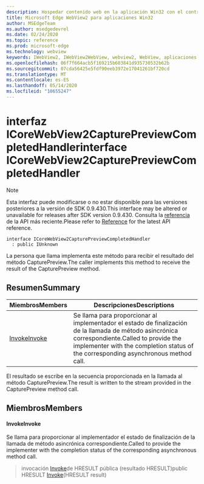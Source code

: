 ```yaml
---
description: Hospedar contenido web en la aplicación Win32 con el control Microsoft Edge WebView2
title: Microsoft Edge WebView2 para aplicaciones Win32
author: MSEdgeTeam
ms.author: msedgedevrel
ms.date: 02/24/2020
ms.topic: reference
ms.prod: microsoft-edge
ms.technology: webview
keywords: IWebView2, IWebView2WebView, webview2, WebView, aplicaciones Win32, Win32, Edge, ICoreWebView2, ICoreWebView2Host, control de explorador, HTML Edge
ms.openlocfilehash: 06f7f664acb5f169215b603841d935730532b62b
ms.sourcegitcommit: 07cda56425e5fdf90eeb3972e17041261bf720cd
ms.translationtype: MT
ms.contentlocale: es-ES
ms.lasthandoff: 05/14/2020
ms.locfileid: "10655247"
---
```

# <span data-ttu-id="b7a00-104">interfaz ICoreWebView2CapturePreviewCompletedHandler</span><span class="sxs-lookup"><span data-stu-id="b7a00-104">interface ICoreWebView2CapturePreviewCompletedHandler</span></span> 

> [!NOTE]
> <span data-ttu-id="b7a00-105">Esta interfaz puede modificarse o no estar disponible para las versiones posteriores a la versión de SDK 0.9.430.</span><span class="sxs-lookup"><span data-stu-id="b7a00-105">This interface may be altered or unavailable for releases after SDK version 0.9.430.</span></span> <span data-ttu-id="b7a00-106">Consulta la [referencia](../../../webview2-api-reference.md) de la API más reciente.</span><span class="sxs-lookup"><span data-stu-id="b7a00-106">Please refer to [Reference](../../../webview2-api-reference.md) for the latest API reference.</span></span>

```
interface ICoreWebView2CapturePreviewCompletedHandler
  : public IUnknown
```

<span data-ttu-id="b7a00-107">La persona que llama implementa este método para recibir el resultado del método CapturePreview.</span><span class="sxs-lookup"><span data-stu-id="b7a00-107">The caller implements this method to receive the result of the CapturePreview method.</span></span>

## <span data-ttu-id="b7a00-108">Resumen</span><span class="sxs-lookup"><span data-stu-id="b7a00-108">Summary</span></span>

 <span data-ttu-id="b7a00-109">Miembros</span><span class="sxs-lookup"><span data-stu-id="b7a00-109">Members</span></span>                        | <span data-ttu-id="b7a00-110">Descripciones</span><span class="sxs-lookup"><span data-stu-id="b7a00-110">Descriptions</span></span>
--------------------------------|---------------------------------------------
[<span data-ttu-id="b7a00-111">Invoke</span><span class="sxs-lookup"><span data-stu-id="b7a00-111">Invoke</span></span>](#invoke) | <span data-ttu-id="b7a00-112">Se llama para proporcionar al implementador el estado de finalización de la llamada de método asincrónica correspondiente.</span><span class="sxs-lookup"><span data-stu-id="b7a00-112">Called to provide the implementer with the completion status of the corresponding asynchronous method call.</span></span>

<span data-ttu-id="b7a00-113">El resultado se escribe en la secuencia proporcionada en la llamada al método CapturePreview.</span><span class="sxs-lookup"><span data-stu-id="b7a00-113">The result is written to the stream provided in the CapturePreview method call.</span></span>

## <span data-ttu-id="b7a00-114">Miembros</span><span class="sxs-lookup"><span data-stu-id="b7a00-114">Members</span></span>

#### <span data-ttu-id="b7a00-115">Invoke</span><span class="sxs-lookup"><span data-stu-id="b7a00-115">Invoke</span></span> 

<span data-ttu-id="b7a00-116">Se llama para proporcionar al implementador el estado de finalización de la llamada de método asincrónica correspondiente.</span><span class="sxs-lookup"><span data-stu-id="b7a00-116">Called to provide the implementer with the completion status of the corresponding asynchronous method call.</span></span>

> <span data-ttu-id="b7a00-117">invocación [Invoke](#invoke)de HRESULT pública (resultado HRESULT)</span><span class="sxs-lookup"><span data-stu-id="b7a00-117">public HRESULT [Invoke](#invoke)(HRESULT result)</span></span>


